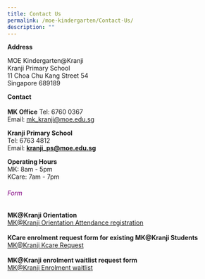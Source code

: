 ```yaml
---
title: Contact Us
permalink: /moe-kindergarten/Contact-Us/
description: ""
---
```

**Address**  
  
MOE Kindergarten@Kranji  
Kranji Primary School  
11 Choa Chu Kang Street 54  
Singapore 689189  
  
**Contact**  
&nbsp;  
**MK Office**
Tel: 6760 0367  
Email:&nbsp;[mk\_kranji@moe.edu.sg](mailto:mk_kranji@moe.edu.sg)  
  
**Kranji Primary School**  
Tel: 6763 4812  
Email:&nbsp;**[kranji\_ps@moe.edu.sg](mailto:kranji_ps@moe.edu.sg)**  
  
**Operating Hours**  
MK: 8am - 5pm  
KCare: 7am - 7pm

<h6 style="color:purple;">Form</h6>
<strong>MK@Kranji Orientation</strong>
<a href="https://go.gov.sg/2024orientation" target="_blank"><br>
MK@Kranji Orientation Attendance registration</a>
<br><br>
<strong>KCare enrolment request form for existing&nbsp;MK@Kranji Students</strong>
<a href="https://go.gov.sg/mk-kranji-kcare-request" target="_blank"><br>
MK@Kranji Kcare Request</a>
<br><br>
<strong>MK@Kranji enrolment waitlist request form</strong>
<a href="https://go.gov.sg/mk-kranji-waitlist" target="_blank"><br>
MK@Kranji Enrolment waitlist</a>
<br><br>